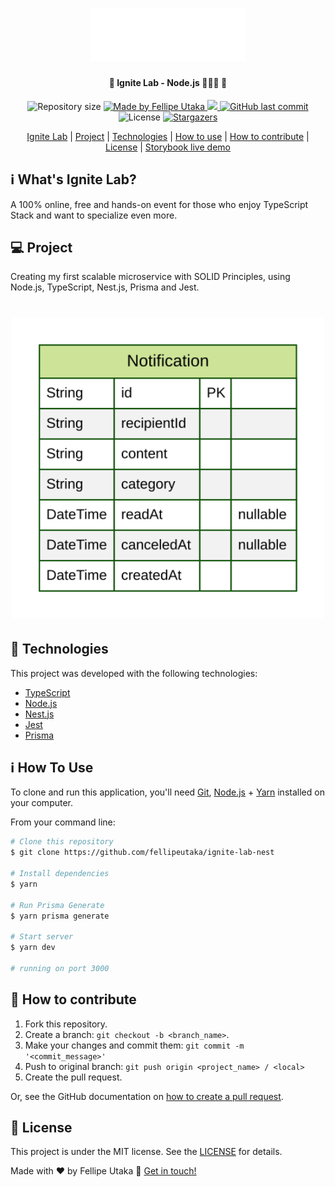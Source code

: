 <h1 align="center">
    <img alt="Ignite logo" title="#iglab" src=".github/ignite.svg" width="250px" />
</h1>

<h4 align="center"> 
	🚧 Ignite Lab - Node.js 👩‍💻🚀 🚧
</h4>
<p align="center">
  <img alt="Repository size" src="https://img.shields.io/github/repo-size/fellipeutaka/ignite-lab-nest">

<a href="https://www.linkedin.com/in/fellipeutaka/">
    <img alt="Made by Fellipe Utaka" src="https://img.shields.io/badge/made%20by-Fellipe%20Utaka-%2304D361">
  </a>

<a aria-label="In Progress" href="https://lp.rocketseat.com.br/ignite">
    <img src="https://img.shields.io/badge/Ignite-In%20Progress-yellow?logo=data:image/png;base64,iVBORw0KGgoAAAANSUhEUgAAABAAAAAQCAMAAAAoLQ9TAAAALVBMVEVHcExxWsF0XMJzXMJxWcFsUsD///9jRrzY0u6Xh9Gsn9n39fyMecy0qd2bjNJWBT0WAAAABHRSTlMA2Do606wF2QAAAGlJREFUGJVdj1cWwCAIBLEsRU3uf9xobDH8+GZwUYi8i6ucJwrxKE+7D0G9Q4vlYqtmCSjndr4CgCgzlyFgfKfKCVO0LrPKjmiqMxGXkJwNnXskqWG+1oSM+BSwD8f29YLNjvx/OQrn+g99oQSoNmt3PgAAAABJRU5ErkJggg=="></img>
  </a>

<a href="https://github.com/fellipeutaka/ignite-lab-nest/commits">
    <img alt="GitHub last commit" src="https://img.shields.io/github/last-commit/fellipeutaka/ignite-lab-nest">
  </a>

<img alt="License" src="https://img.shields.io/badge/license-MIT-brightgreen">
   <a href="https://github.com/fellipeutaka/ignite-lab-nest/stargazers">
    <img alt="Stargazers" src="https://img.shields.io/github/stars/fellipeutaka/ignite-lab-nest?style=social">
  </a>
</p>
<p align="center">
  <a href="#-iglab">Ignite Lab</a>   |   
  <a href="#-project">Project</a>   |   
  <a href="#-technologies">Technologies</a>   |   
  <a href="#ℹ%EF%B8%8F-how-to-use">How to use</a>   |   
  <a href="#-how-to-contribute">How to contribute</a>   |   
  <a href="#-license">License</a>   |   
  <a href="https://fellipeutaka.github.io/ignite-lab-nest/?path=/story/components-button--default">Storybook live demo</a>
</p>

## ℹ️ What's Ignite Lab?

A 100% online, free and hands-on event for those who enjoy TypeScript Stack and want to specialize even more.

## 💻 Project

Creating my first scalable microservice with SOLID Principles, using Node.js, TypeScript, Nest.js, Prisma and Jest.

<h1 align="center">
    <img alt="ERD" title="ERD" src=".github/ERD.svg" width="500px" />
</h1>

## 🚀 Technologies

This project was developed with the following technologies:

- [TypeScript][ts]
- [Node.js][node]
- [Nest.js][nest]
- [Jest][jest]
- [Prisma][prisma]

## ℹ️ How To Use

To clone and run this application, you'll need [Git](git), [Node.js][node] + [Yarn][yarn] installed on your computer.

From your command line:

```bash
# Clone this repository
$ git clone https://github.com/fellipeutaka/ignite-lab-nest

# Install dependencies
$ yarn

# Run Prisma Generate
$ yarn prisma generate

# Start server
$ yarn dev

# running on port 3000
```

## 🤔 How to contribute

1. Fork this repository.
2. Create a branch: `git checkout -b <branch_name>`.
3. Make your changes and commit them: `git commit -m '<commit_message>'`
4. Push to original branch: `git push origin <project_name> / <local>`
5. Create the pull request.

Or, see the GitHub documentation on [how to create a pull request](https://help.github.com/en/github/collaborating-with-issues-and-pull-requests/creating-a-pull-request).

## 📝 License

This project is under the MIT license. See the [LICENSE](https://github.com/fellipeutaka/ignite-lab-nest/blob/master/LICENSE) for details.

Made with ♥ by Fellipe Utaka 👋 [Get in touch!](https://www.linkedin.com/in/fellipeutaka/)

[ts]: https://www.typescriptlang.org/
[node]: https://nodejs.org/
[nest]: https://nestjs.com/
[jest]: https://jestjs.io/
[prisma]: https://www.prisma.io/
[git]: https://git-scm.com
[yarn]: https://yarnpkg.com/
